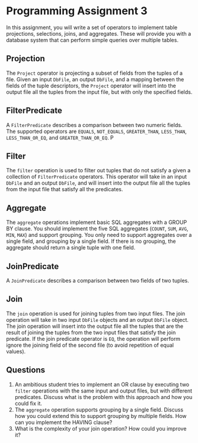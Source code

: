 # Programming Assignment 3

In this assignment, you will write a set of operators to implement table projections, selections, joins, and aggregates.
These will provide you with a database system that can perform simple queries over multiple tables.

## Projection

The `Project` operator is projecting a subset of fields from the tuples of a file.
Given an input `DbFile`, an output `DbFile`, and a mapping between the fields of the tuple descriptors,
the `Project` operator will insert into the output file all the tuples from the input file, but with only the
specified fields.

## FilterPredicate

A `FilterPredicate` describes a comparison between two numeric fields. The supported operators are `EQUALS`, `NOT_EQUALS`,
`GREATER_THAN`, `LESS_THAN`, `LESS_THAN_OR_EQ`, and `GREATER_THAN_OR_EQ`.
P
## Filter

The `filter` operation is used to filter out tuples that do not satisfy a given a collection of `FilterPredicate`
operators. This operator will take in an input `DbFile` and an output `DbFile`, and will insert into the output
file all the tuples from the input file that satisfy all the predicates.

## Aggregate

The `aggregate` operations implement basic SQL aggregates with a GROUP BY clause. You should implement the five SQL
aggregates (`COUNT`, `SUM`, `AVG`, `MIN`, `MAX`) and support grouping. You only need to support aggregates over a single
field, and grouping by a single field. If there is no grouping, the aggregate should return a single tuple with one field.

## JoinPredicate

A `JoinPredicate` describes a comparison between two fields of two tuples.

## Join

The `join` operation is used for joining tuples from two input files. The join operation will take in two input `DbFile`
objects and an output `DbFile` object. The join operation will insert into the output file all the tuples that are the
result of joining the tuples from the two input files that satisfy the join predicate. If the join predicate operator is
`EQ`, the operation will perform ignore the joining field of the second file (to avoid repetition of equal values). 

## Questions

1. An ambitious student tries to implement an OR clause by executing two `filter` operations with the same input and
   output files, but with different predicates. Discuss what is the problem with this approach and how you could fix it.
2. The `aggregate` operation supports grouping by a single field. Discuss how you could extend this to support grouping by
   multiple fields. How can you implement the HAVING clause?
3. What is the complexity of your join operation? How could you improve it?
